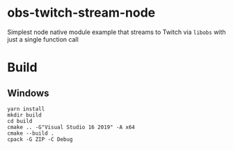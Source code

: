 # obs-twitch-stream-node

Simplest node native module example that streams to Twitch via `libobs` with just a single function call

# Build

## Windows

```
yarn install
mkdir build
cd build
cmake .. -G"Visual Studio 16 2019" -A x64
cmake --build .
cpack -G ZIP -C Debug
```
